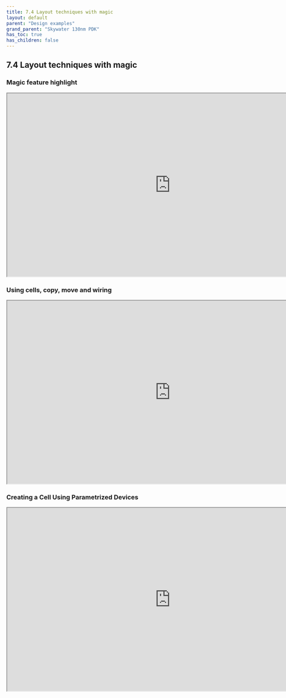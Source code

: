 ```yaml
---
title: 7.4 Layout techniques with magic
layout: default
parent: "Design examples"
grand_parent: "Skywater 130nm PDK"
has_toc: true
has_children: false
---
```

## 7.4 Layout techniques with magic
### Magic feature highlight
<iframe src="https://drive.google.com/file/d/17fayEr9R2xm-qWqe8rDutmBhqZgPj-6r/preview" width="854" height="480" allow="autoplay"></iframe>

### Using cells, copy, move and wiring
<iframe src="https://drive.google.com/file/d/17jLJMSsKcj_xlxu-XGNG_u0blsMWyX8S/preview" width="854" height="480" allow="autoplay"></iframe>

### Creating a Cell Using Parametrized Devices
<iframe src="https://drive.google.com/file/d/17ji4aSwRUjSkwAfuxkCJvcFmlAXmTs6H/preview" width="854" height="480" allow="autoplay"></iframe>
